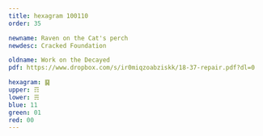 ```yaml
---
title: hexagram 100110
order: 35

newname: Raven on the Cat's perch
newdesc: Cracked Foundation

oldname: Work on the Decayed
pdf: https://www.dropbox.com/s/ir0miqzoabziskk/18-37-repair.pdf?dl=0

hexagram: ䷑
upper: ☶
lower: ☴
blue: 11
green: 01
red: 00
---
```

